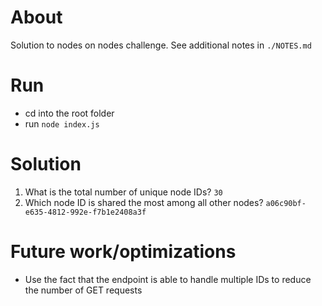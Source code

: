 # About 
Solution to nodes on nodes challenge. See additional notes in `./NOTES.md`

# Run
* cd into the root folder 
* run `node index.js`

# Solution
1. What is the total number of unique node IDs? `30` 
2. Which node ID is shared the most among all other nodes? `a06c90bf-e635-4812-992e-f7b1e2408a3f`

# Future work/optimizations
* Use the fact that the endpoint is able to handle multiple IDs to reduce the number of GET requests 

